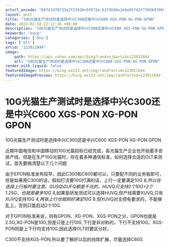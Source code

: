 ```yaml
---
arturl_encode: "68747470733a2f2f626c6f672e:6373646e2e6e65742f77656978696e5f34333030343230322f:61727469636c652f64657461696c732f313233303131383434"
layout: post
title: "10G光猫生产测试时是选择中兴C300还是中兴C600-XGS-PON-XG-PON-GPON"
date: 2022-02-18 22:12:36 +08:00
description: "10G光猫生产测试时是选择中兴C300还是中兴C600 XGS-PON XG-PON GPON近期中"
keywords: "xuvq"
categories: ['Onu']
tags: ['Olt']
artid: "123011844"
image:
    path: https://api.vvhan.com/api/bing?rand=sj&artid=123011844
    alt: "10G光猫生产测试时是选择中兴C300还是中兴C600-XGS-PON-XG-PON-GPON"
render_with_liquid: false
featuredImage: https://bing.ee123.net/img/rand?artid=123011844
featuredImagePreview: https://bing.ee123.net/img/rand?artid=123011844
---
```


# 10G光猫生产测试时是选择中兴C300还是中兴C600 XGS-PON XG-PON GPON

10G光猫生产测试时是选择中兴C300还是中兴C600 XGS-PON XG-PON GPON
  
近期中国电信和中国移动的10G光猫招标已经完成，各光猫生产企业也开始着手安排产线，但是在生产10G光猫时，存在着多种通信标准，如何选择合适的OLT来测试，首先要搞清楚以下几个问题
  
由于EPON标准发布较早，因此C300和C600都可以，只要配不同的业务板即可，但是如果用C300的话，假如打流要10G打满的话，上行一定要满足10G
*8,所以在选择上行板时要注意。GUSQ\GUFQ都是千兆的，HUVQ只支持2个10G+2个1.25G，也就是最多10G*
4,如果是研发测试可以选择HUVQ,但产线需要XUVQ,只有XUVQ支持10G
*4,两张上行也就刚好满足10G*
8.但XUVQ对主控有要求的，不能够乱上，否则只能启动2个10G.
  
对于GPON标准来说，则有GPON、XG-PON、XGS-PON之分，GPON也就是2.5G,XG-PON是10G,但是只是上行10G,下行是非对称的，下行不支持10G。XGS-PON则是上下行均支持10G,因此选择OLT时要区分好。
  
C300不支持XGS-PON,所以要了解好以后的线体扩展，尽量选择C600.